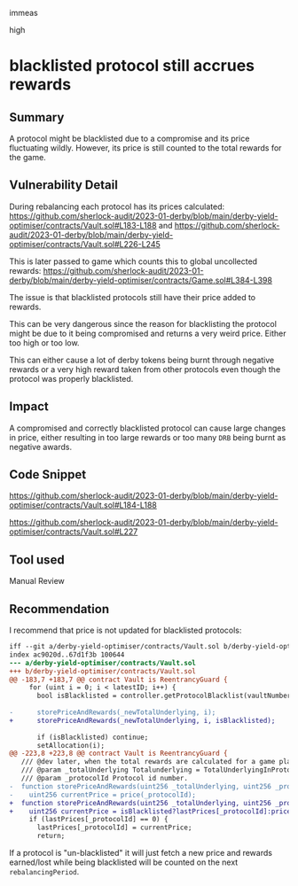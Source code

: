 immeas

high

# blacklisted protocol still accrues rewards

## Summary
A protocol might be blacklisted due to a compromise and its price fluctuating wildly. However, its price is still counted to the total rewards for the game. 

## Vulnerability Detail
During rebalancing each protocol has its prices calculated:
https://github.com/sherlock-audit/2023-01-derby/blob/main/derby-yield-optimiser/contracts/Vault.sol#L183-L188
and
https://github.com/sherlock-audit/2023-01-derby/blob/main/derby-yield-optimiser/contracts/Vault.sol#L226-L245

This is later passed to game which counts this to global uncollected rewards:
https://github.com/sherlock-audit/2023-01-derby/blob/main/derby-yield-optimiser/contracts/Game.sol#L384-L398

The issue is that blacklisted protocols still have their price added to rewards.

This can be very dangerous since the reason for blacklisting the protocol might be due to it being compromised and returns a very weird price. Either too high or too low.

This can either cause a lot of derby tokens being burnt through negative rewards or a very high reward taken from other protocols even though the protocol was properly blacklisted.

## Impact
A compromised and correctly blacklisted protocol can cause large changes in price, either resulting in too large rewards or too many `DRB` being burnt as negative awards.

## Code Snippet
https://github.com/sherlock-audit/2023-01-derby/blob/main/derby-yield-optimiser/contracts/Vault.sol#L184-L188

https://github.com/sherlock-audit/2023-01-derby/blob/main/derby-yield-optimiser/contracts/Vault.sol#L227

## Tool used
Manual Review

## Recommendation
I recommend that price is not updated for blacklisted protocols:
```diff
iff --git a/derby-yield-optimiser/contracts/Vault.sol b/derby-yield-optimiser/contracts/Vault.sol
index ac9020d..67d1f3b 100644
--- a/derby-yield-optimiser/contracts/Vault.sol
+++ b/derby-yield-optimiser/contracts/Vault.sol
@@ -183,7 +183,7 @@ contract Vault is ReentrancyGuard {
     for (uint i = 0; i < latestID; i++) {
       bool isBlacklisted = controller.getProtocolBlacklist(vaultNumber, i);
 
-      storePriceAndRewards(_newTotalUnderlying, i);
+      storePriceAndRewards(_newTotalUnderlying, i, isBlacklisted);
 
       if (isBlacklisted) continue;
       setAllocation(i);
@@ -223,8 +223,8 @@ contract Vault is ReentrancyGuard {
   /// @dev later, when the total rewards are calculated for a game player we multiply this (r(it)) by the locked tokens on protocol i at time t
   /// @param _totalUnderlying Totalunderlying = TotalUnderlyingInProtocols - BalanceVault.
   /// @param _protocolId Protocol id number.
-  function storePriceAndRewards(uint256 _totalUnderlying, uint256 _protocolId) internal {
-    uint256 currentPrice = price(_protocolId);
+  function storePriceAndRewards(uint256 _totalUnderlying, uint256 _protocolId, bool isBlacklisted) internal {
+    uint256 currentPrice = isBlacklisted?lastPrices[_protocolId]:price(_protocolId); // don't update price if blacklisted
     if (lastPrices[_protocolId] == 0) {
       lastPrices[_protocolId] = currentPrice;
       return;

```
If a protocol is "un-blacklisted" it will just fetch a new price and rewards earned/lost while being blacklisted will be counted on the next `rebalancingPeriod`.
